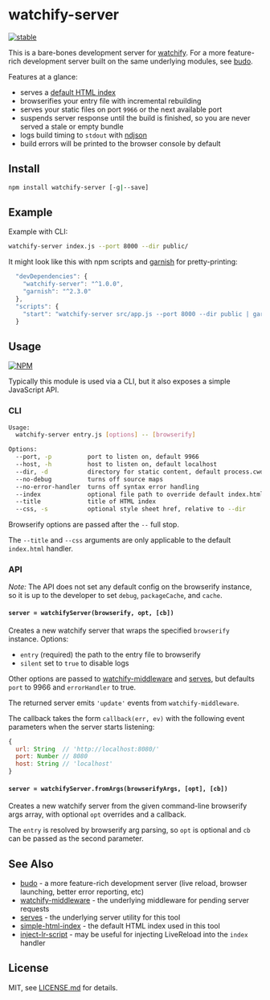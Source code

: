 # watchify-server

[![stable](http://badges.github.io/stability-badges/dist/stable.svg)](http://github.com/badges/stability-badges)

This is a bare-bones development server for [watchify](https://www.npmjs.com/package/watchify). For a more feature-rich development server built on the same underlying modules, see [budo](https://www.npmjs.com/package/budo).

Features at a glance:

- serves a [default HTML index](https://www.npmjs.com/package/simple-html-index)
- browserifies your entry file with incremental rebuilding
- serves your static files on port `9966` or the next available port
- suspends server response until the build is finished, so you are never served a stale or empty bundle
- logs build timing to `stdout` with [ndjson](http://ndjson.org/)
- build errors will be printed to the browser console by default

## Install

```sh
npm install watchify-server [-g|--save]
```

## Example

Example with CLI:

```sh
watchify-server index.js --port 8000 --dir public/
```

It might look like this with npm scripts and [garnish](https://github.com/mattdesl/garnish) for pretty-printing:

```js
  "devDependencies": {
    "watchify-server": "^1.0.0",
    "garnish": "^2.3.0"
  },
  "scripts": {
    "start": "watchify-server src/app.js --port 8000 --dir public | garnish"
  }
```

## Usage

[![NPM](https://nodei.co/npm/watchify-server.png)](https://www.npmjs.com/package/watchify-server)

Typically this module is used via a CLI, but it also exposes a simple JavaScript API.

### CLI

```sh
Usage:
  watchify-server entry.js [options] -- [browserify]

Options:
  --port, -p          port to listen on, default 9966
  --host, -h          host to listen on, default localhost
  --dir, -d           directory for static content, default process.cwd()
  --no-debug          turns off source maps
  --no-error-handler  turns off syntax error handling
  --index             optional file path to override default index.html
  --title             title of HTML index
  --css, -s           optional style sheet href, relative to --dir
```

Browserify options are passed after the `--` full stop.

The `--title` and `--css` arguments are only applicable to the default `index.html` handler.

### API

*Note:* The API does not set any default config on the browserify instance, so it is up to the developer to set `debug`, `packageCache`, and `cache`.

#### `server = watchifyServer(browserify, opt, [cb])`

Creates a new watchify server that wraps the specified `browserify` instance. Options:

- `entry` (required) the path to the entry file to browserify
- `silent` set to `true` to disable logs

Other options are passed to [watchify-middleware](https://www.npmjs.com/package/watchify-middleware) and [serves](https://www.npmjs.com/package/serves), but defaults `port` to 9966 and `errorHandler` to true.

The returned server emits `'update'` events from `watchify-middleware`.

The callback takes the form `callback(err, ev)` with the following event parameters when the server starts listening:

```js
{
  url: String  // 'http://localhost:8080/' 
  port: Number // 8080 
  host: String // 'localhost' 
}
```

#### `server = watchifyServer.fromArgs(browserifyArgs, [opt], [cb])`

Creates a new watchify server from the given command-line browserify args array, with optional `opt` overrides and a callback.

The `entry` is resolved by browserify arg parsing, so `opt` is optional and `cb` can be passed as the second parameter.

## See Also

- [budo](https://www.npmjs.com/package/budo) - a more feature-rich development server (live reload, browser launching, better error reporting, etc)
- [watchify-middleware](https://www.npmjs.com/package/watchify-middleware) - the underlying middleware for pending server requests
- [serves](https://www.npmjs.com/package/serves) - the underlying server utility for this tool
- [simple-html-index](https://www.npmjs.com/package/simple-html-index) - the default HTML index used in this tool
- [inject-lr-script](https://www.npmjs.com/package/inject-lr-script) - may be useful for injecting LiveReload into the `index` handler

## License

MIT, see [LICENSE.md](http://github.com/mattdesl/watchify-server/blob/master/LICENSE.md) for details.
